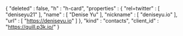{
  "deleted" : false,
  "h" : "h-card",
  "properties" : {
    "rel=twitter" : [ "deniseyu21" ],
    "name" : [ "Denise Yu" ],
    "nickname" : [ "deniseyu.io" ],
    "url" : [ "https://deniseyu.io" ]
  },
  "kind" : "contacts",
  "client_id" : "https://quill.p3k.io/"
}
